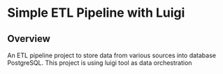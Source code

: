 # Simple ETL Pipeline with Luigi

## Overview
An ETL pipeline project to store data from various sources into database PostgreSQL. This project is using luigi tool as data orchestration
